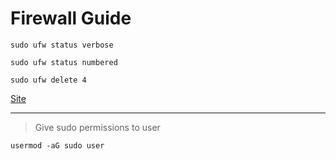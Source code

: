 # Firewall Guide
```
sudo ufw status verbose
```
```
sudo ufw status numbered
```
```
sudo ufw delete 4
```

[Site](https://linuxize.com/post/how-to-list-and-delete-ufw-firewall-rules/)
____
> Give sudo permissions to user
```
usermod -aG sudo user
```
